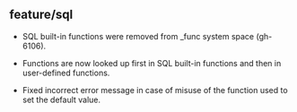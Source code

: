 ## feature/sql

* SQL built-in functions were removed from \_func system space (gh-6106).
  
* Functions are now looked up first in SQL built-in functions and then in
  user-defined functions.
  
* Fixed incorrect error message in case of misuse of the function used to set
  the default value.
